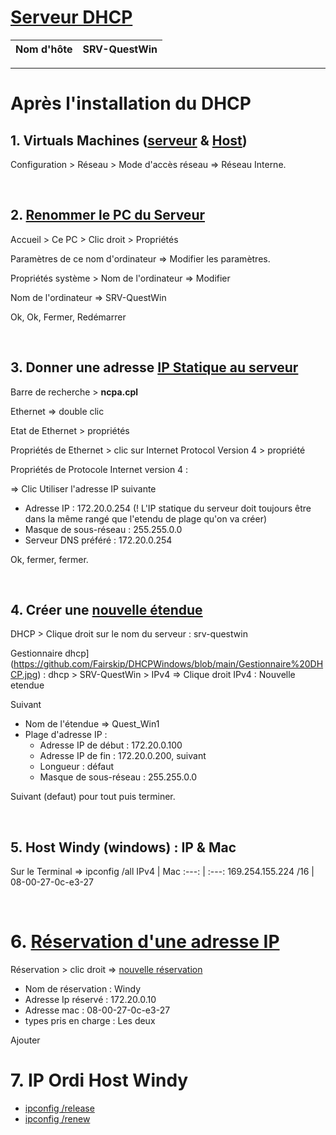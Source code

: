 # [Serveur DHCP](https://github.com/Fairskip/DHCPWin1/blob/main/PC%20renamed.jpg)

Nom d'hôte | SRV-QuestWin  
:---:|:---:


---------
# Après l'installation du DHCP

## 1. Virtuals Machines ([serveur](https://github.com/Fairskip/DHCPWindows/blob/main/R%C3%A9seau%20Interne.jpg)  & [Host](https://github.com/Fairskip/DHCPWindows/blob/main/Reseau%20interne%20windy.jpg))

Configuration > Réseau > Mode d'accès réseau => Réseau Interne.

<br>

## 2. [Renommer le PC du Serveur](https://github.com/Fairskip/DHCPWindows/blob/main/PC%20renamed.jpg)
Accueil > Ce PC > Clic droit > Propriétés  

Paramètres de ce nom d'ordinateur => Modifier les paramètres.  

Propriétés système > Nom de l'ordinateur => Modifier  

Nom de l'ordinateur => SRV-QuestWin  

Ok, Ok, Fermer, Redémarrer  

<br>

## 3. Donner une adresse [IP Statique au serveur](https://github.com/Fairskip/DHCPWindows/blob/main/IP%20statiques.jpg)
Barre de recherche > **ncpa.cpl**  

Ethernet => double clic  

Etat de Ethernet > propriétés  

Propriétés de Ethernet > clic sur Internet Protocol Version 4 > propriété  

Propriétés de Protocole Internet version 4 :  

=> Clic Utiliser l'adresse IP suivante   

* Adresse IP : 172.20.0.254 (! L'IP statique du serveur doit toujours être dans la même rangé que l'etendu de plage qu'on va créer)
* Masque de sous-réseau : 255.255.0.0
* Serveur DNS préféré : 172.20.0.254
  
Ok, fermer, fermer.

<br>

## 4. Créer une [nouvelle étendue](https://github.com/Fairskip/DHCPWindows/blob/main/Etendue.jpg)

DHCP > Clique droit sur le nom du serveur : srv-questwin  

Gestionnaire dhcp](https://github.com/Fairskip/DHCPWindows/blob/main/Gestionnaire%20DHCP.jpg) : dhcp > SRV-QuestWin > IPv4 => Clique droit IPv4 : Nouvelle etendue  

Suivant  

* Nom de l'étendue => Quest_Win1
* Plage d'adresse IP :
  * Adresse IP de début : 172.20.0.100
  * Adresse IP de fin : 172.20.0.200, suivant
  * Longueur : défaut
  * Masque de sous-réseau : 255.255.0.0
    
Suivant (defaut) pour tout puis terminer.

<br>

## 5. Host Windy (windows) : IP & Mac
Sur le Terminal => ipconfig /all
IPv4 | Mac
:---: | :---:
169.254.155.224 /16 | 08-00-27-0c-e3-27 

<br>

# 6. [Réservation d'une adresse IP](https://github.com/Fairskip/DHCPWindows/blob/main/Reservation.jpg)
Réservation > clic droit => [nouvelle réservation](https://github.com/Fairskip/DHCPWindows/blob/main/Reservation_1.jpg)
* Nom de réservation : Windy
* Adresse Ip réservé : 172.20.0.10
* Adresse mac : 08-00-27-0c-e3-27 
* types pris en charge : Les deux
  
Ajouter

# 7. IP Ordi Host Windy
* [ipconfig /release](https://github.com/Fairskip/DHCPWindows/blob/main/Host%20IP%20release.jpg)
* [ipconfig /renew](https://github.com/Fairskip/DHCPWindows/blob/main/Host%20IP%20renew.jpg)


